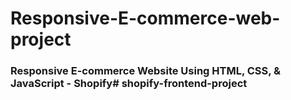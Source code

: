 # Responsive-E-commerce-web-project

### Responsive E-commerce Website Using HTML, CSS, & JavaScript - Shopify#   s h o p i f y - f r o n t e n d - p r o j e c t  
 